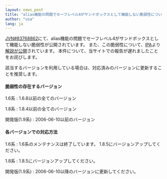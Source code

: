 ```yaml
---
layout: news_post
title: "alias機能の問題でセーフレベル4がサンドボックスとして機能しない脆弱性について"
author: "usa"
lang: ja
---
```


[JVN#83768862][1]にて、alias機能の問題でセーフレベル4がサンドボックスとして機能しない脆弱性が公開されています。
また、この脆弱性について、[IPA][2]より[解説が公開][3]されています。 本件について、当サイトでの報告が遅れましたことをお詫びします。

該当するバージョンを利用している場合は、対応済みのバージョンに更新することを推奨します。

#### 脆弱性の存在するバージョン

1.6系
: 1\.6.8以前の全てのバージョン

1.8系
: 1\.8.4以前の全てのバージョン

開発版(1.9系)
: 2006-06-10以前のバージョン

#### 各バージョンでの対応方法

1.6系
: 1\.6系のメンテナンスは終了しています。 1.8.5にバージョンアップしてください。

1.8系
: 1\.8.5にバージョンアップしてください。

開発版(1.9系)
: 2006-06-10以降のバージョンに更新してください。



[1]: http://jvn.jp/jp/JVN%2383768862/index.html
[2]: http://www.ipa.go.jp/
[3]: http://www.ipa.go.jp/security/vuln/documents/2006/JVN_83768862_Ruby.html
